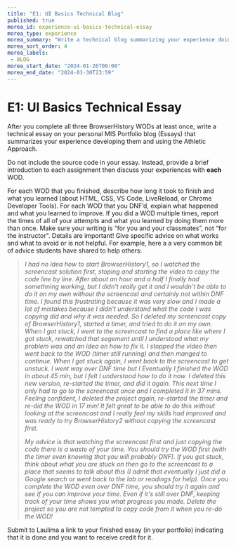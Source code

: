 ```yaml
---
title: "E1: UI Basics Technical Blog"
published: true
morea_id: experience-ui-basics-technical-essay
morea_type: experience
morea_summary: "Write a technical blog summarizing your experience doing the UI Basics WODs and your WOD result."
morea_sort_order: 4
morea_labels:
 - BLOG
morea_start_date: "2024-01-26T00:00"
morea_end_date: "2024-01-30T23:59"
---
```


# E1: UI Basics Technical Essay

After you complete all three BrowserHistory WODs at least once, write a technical essay on your personal MIS Portfolio blog (Essays) that summarizes your experience developing them and using the Athletic Approach.  
 
Do not include the source code in your essay. Instead, provide a brief introduction to each assignment then discuss your experiences with **each** WOD.  

For each WOD that you finished, describe how long it took to finish and what you learned (about HTML, CSS, VS Code, LiveReload, or Chrome Developer Tools).   For each WOD that you DNF’d, explain what happened and what you learned to improve.  If you did a WOD multiple times, report the times of all of your attempts and what you learned by doing them more than once. Make sure your writing is “for you and your classmates”, not “for the instructor". Details are important! Give specific advice on what works and what to avoid or is not helpful. For example, here a a very common bit of advice students have shared to help others:

> <em>I had no idea how to start BrowserHistory1, so I watched the screencast solution first, stoping and starting the video to copy the code line by line. After about an hour and a half I finally had somethning working, but I didn't really get it and I wouldn't be able to do it on my own without the screencast and certainly not within DNF time. I found this frustrating because it was very slow and I made a lot of mistakes because I didn't understand what the code I was copying did and why it was needed. So I deleted my screencast copy of BrowserHistory1, started a timer, and tried to do it on my own. When I got stuck, I went to the screencast to find a place like where I got stuck, rewatched that segement until I understood what my problem was and an idea on how to fix it. I stopped the video then went back to the WOD (timer still running) and then manged to continue. When I got stuck again, I went back to the screencast to get unstuck. I went way over DNF time but I Eventually I finished the WOD in about 45 min, but I felt I understood how to do it now. I deleted this new version, re-started the timer, and did it again. This next time I only had to go to the screencast once and I completed it in 37 mins. Feeling confident, I deleted the project again, re-started the timer and re-did the WOD in 17 min! It felt great to be able to do this without looking at the screencast and I really feel my skills had improved and was ready to try BrowserHistory2 without copying the screencast first.</em> 
>
> <em>My advice is that watching the screencast first and just copying the code there is a waste of your time. You should try the WOD first (with the timer even knowing that you will probably DNF). If you get stuck, think about what you are stuck on then go to the screencast to a place that seems to talk about this (I admit that eventually I just did a Google search or went back to the lab or readings for help). Once you complete the WOD even over DNF time, you should try it again and see if you can improve your time. Even if it's still over DNF, keeping track of your time shows you what progress you made. Delete the project so you are not tempted to copy code from it when you re-do the WOD!</em>

Submit to Laulima a link to your finished essay (in your portfolio) indicating that it is done and you want to receive credit for it.






